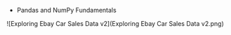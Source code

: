 - Pandas and NumPy Fundamentals

![Exploring Ebay Car Sales Data v2](Exploring Ebay Car Sales Data v2.png)
